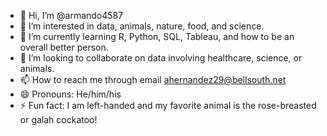 - 👋 Hi, I’m @armando4587
- 👀 I’m interested in data, animals, nature, food, and science. 
- 🌱 I’m currently learning R, Python, SQL, Tableau, and how to be an overall better person. 
- 💞️ I’m looking to collaborate on data involving healthcare, science, or animals. 
- 📫 How to reach me through email ahernandez29@bellsouth.net
- 😄 Pronouns: He/him/his
- ⚡ Fun fact: I am left-handed and my favorite animal is the rose-breasted or galah cockatoo!

<!---
armando4587/armando4587 is a ✨ special ✨ repository because its `README.md` (this file) appears on your GitHub profile.
You can click the Preview link to take a look at your changes.
--->
